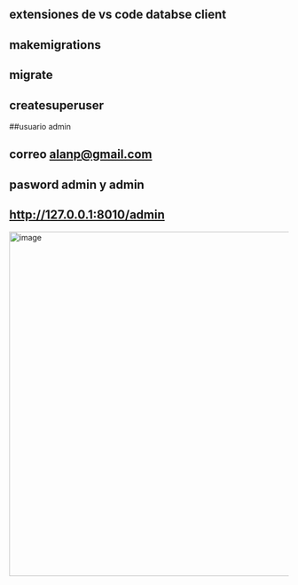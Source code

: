 ## extensiones de vs code databse client
## makemigrations
## migrate
## createsuperuser
##usuario admin
## correo alanp@gmail.com
## pasword admin y admin
## http://127.0.0.1:8010/admin

<img width="1113" height="621" alt="image" src="https://github.com/user-attachments/assets/b9cc8c9e-a461-4a08-a0c3-f5d78112646d" />
